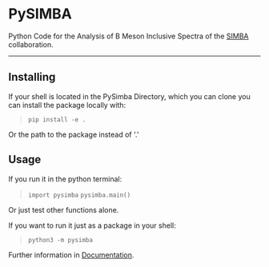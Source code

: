 # PySIMBA

Python Code for the Analysis of B Meson Inclusive Spectra of the [SIMBA](https://simba.lbl.gov/) collaboration.

---

## Installing

If your shell is located in the PySimba Directory, which you can clone you can install the package locally with:
> `pip install -e .` 

Or the path to the package instead of '.'

## Usage
If you run it in the python terminal:
> `import pysimba`
> `pysimba.main()`

Or just test other functions alone.

If you want to run it just as a package in your shell:
> `python3 -m pysimba`

Further information in [Documentation](https://github.com/interstella04/PySIMBA).

